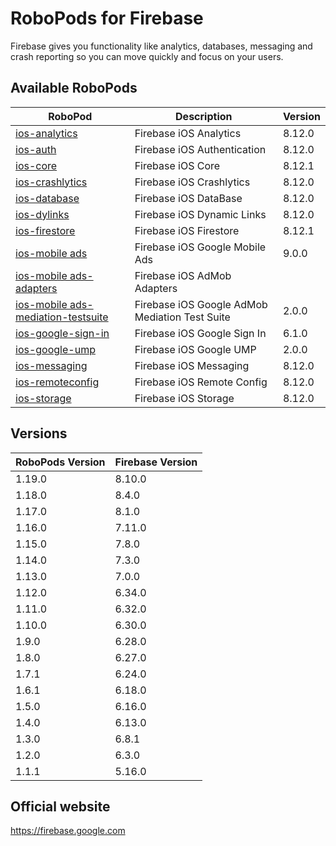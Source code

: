 # RoboPods for Firebase

Firebase gives you functionality like analytics, databases, messaging and crash reporting so you can move quickly and focus on your users.

## Available RoboPods

| RoboPod                                  | Description                   | Version |
|------------------------------------------|-------------------------------|---------|
| [ios-analytics](ios-analytics/)          | Firebase iOS Analytics        | 8.12.0  |
| [ios-auth](ios-auth/)                    | Firebase iOS Authentication   | 8.12.0  |
| [ios-core](ios-core/)                    | Firebase iOS Core             | 8.12.1  |
| [ios-crashlytics](ios-crashlytics/)      | Firebase iOS Crashlytics      | 8.12.0  |
| [ios-database](ios-database/)            | Firebase iOS DataBase         | 8.12.0  |
| [ios-dylinks](ios-dylinks/)              | Firebase iOS Dynamic Links    | 8.12.0  |
| [ios-firestore](ios-firestore/)          | Firebase iOS Firestore        | 8.12.1  |
| [ios-mobile ads](ios-google-mobile-ads/) | Firebase iOS Google Mobile Ads| 9.0.0   |
| [ios-mobile ads-adapters](ios-google-mobile-ads-adapters/)| Firebase iOS AdMob Adapters|   |
| [ios-mobile ads-mediation-testsuite](ios-google-mobile-ads-mediation-testsuite/)| Firebase iOS Google AdMob Mediation Test Suite| 2.0.0  |
| [ios-google-sign-in](ios-google-sign-in/)| Firebase iOS Google Sign In   | 6.1.0   |
| [ios-google-ump](ios-google-ump/)        | Firebase iOS Google UMP       | 2.0.0   |
| [ios-messaging](ios-messaging/)          | Firebase iOS Messaging        | 8.12.0  |
| [ios-remoteconfig](ios-remoteconfig/)    | Firebase iOS Remote Config    | 8.12.0  |
| [ios-storage](ios-storage/)              | Firebase iOS Storage          | 8.12.0  |

## Versions

| RoboPods Version  | Firebase Version    |
|-------------------|---------------------|
| 1.19.0            | 8.10.0              |
| 1.18.0            | 8.4.0               |
| 1.17.0            | 8.1.0               |
| 1.16.0            | 7.11.0              |
| 1.15.0            | 7.8.0               |
| 1.14.0            | 7.3.0               |
| 1.13.0            | 7.0.0               |
| 1.12.0            | 6.34.0              |
| 1.11.0            | 6.32.0              |
| 1.10.0            | 6.30.0              |
| 1.9.0             | 6.28.0              |
| 1.8.0             | 6.27.0              |
| 1.7.1             | 6.24.0              |
| 1.6.1             | 6.18.0              |
| 1.5.0             | 6.16.0              |
| 1.4.0             | 6.13.0              |
| 1.3.0             | 6.8.1               |
| 1.2.0             | 6.3.0               |
| 1.1.1             | 5.16.0              |

## Official website

https://firebase.google.com
